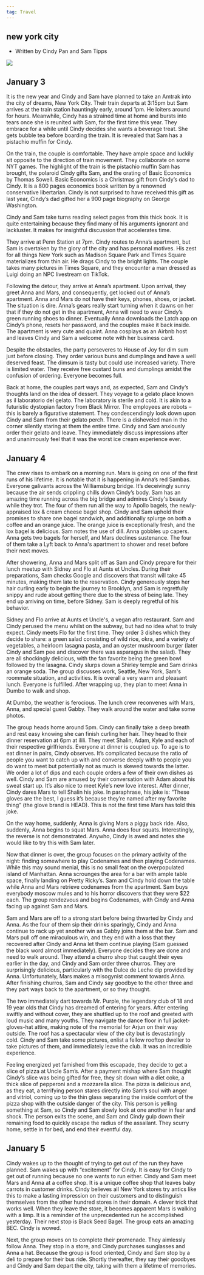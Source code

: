 ```yaml
---
tag: Travel
---
```


## new york city

* Written by Cindy Pan and Sam Tipps

<img src="/pictures/nyc.jpg"/>

## January 3

It is the new year and Cindy and Sam have planned to take an Amtrak into the city of dreams, New York City. Their train departs at 3:15pm but Sam arrives at the train station hauntingly early, around 1pm. He loiters around for hours. Meanwhile, Cindy has a strained time at home and bursts into tears once she is reunited with Sam, for the first time this year. They embrace for a while until Cindy decides she wants a beverage treat. She gets bubble tea before boarding the train. It is revealed that Sam has a pistachio muffin for Cindy.

On the train, the couple is comfortable. They have ample space and luckily sit opposite to the direction of train movement. They collaborate on some NYT games. The highlight of the train is the pistachio muffin Sam has brought, the polaroid Cindy gifts Sam, and the orating of Basic Economics by Thomas Sowell. Basic Economics is a Christmas gift from Cindy’s dad to Cindy. It is a 800 pages economics book written by a renowned conservative libertarian. Cindy is not surprised to have received this gift as last year, Cindy’s dad gifted her a 900 page biography on George Washington.

Cindy and Sam take turns reading select pages from this thick book. It is quite entertaining because they find many of his arguments ignorant and lackluster. It makes for insightful discussion that accelerates time.

They arrive at Penn Station at 7pm. Cindy routes to Anna’s apartment, but Sam is overtaken by the glory of the city and has personal motives. His zest for all things New York such as Madison Square Park and Times Square materializes from thin air. He drags Cindy to the bright lights. The couple takes many pictures in Times Square, and they encounter a man dressed as Luigi doing an NPC livestream on TikTok.

Following the detour, they arrive at Anna’s apartment. Upon arrival, they greet Anna and Mars, and consequently, get locked out of Anna’s apartment. Anna and Mars do not have their keys, phones, shoes, or jacket. The situation is dire. Anna’s gears really start turning when it dawns on her that if they do not get in the apartment, Anna will need to wear Cindy’s green running shoes to dinner. Eventually Anna downloads the Latch app on Cindy’s phone, resets her password, and the couples make it back inside. The apartment is very cute and quaint. Anna cosplays as an Airbnb host and leaves Cindy and Sam a welcome note with her business card.

Despite the obstacles, the party perseveres to House of Joy for dim sum just before closing. They order various buns and dumplings and have a well deserved feast. The dimsum is tasty but could use increased variety. There is limited water. They receive free custard buns and dumplings amidst the confusion of ordering. Everyone becomes full.

Back at home, the couples part ways and, as expected, Sam and Cindy’s thoughts land on the idea of dessert. They voyage to a gelato place known as il laboratorio del gelato. The laboratory is sterile and cold. It is akin to a futuristic dystopian factory from Black Mirror. The employees are robots – this is barely a figurative statement. They condescendingly look down upon Cindy and Sam from their gelato perch. There is a disheveled man in the corner silently staring at them the entire time. Cindy and Sam anxiously order their gelato and leave. They immediately discuss impressions after and unanimously feel that it was the worst ice cream experience ever.

## January 4

The crew rises to embark on a morning run. Mars is going on one of the first runs of his lifetime. It is notable that it is happening in Anna’s red Sambas. Everyone galivants across the Williamsburg bridge. It’s deceivingly sunny because the air sends crippling chills down Cindy’s body. Sam has an amazing time running across the big bridge and admires Cindy's beauty while they trot. The four of them run all the way to Apollo bagels, the newly-appraised lox & cream cheese bagel shop. Cindy and Sam uphold their promises to share one bagel sandwich, and additionally splurge on both a coffee and an orange juice. The orange juice is exceptionally fresh, and the lox bagel is delicious. Sam notes the use of dill. Anna gobbles up capers. Anna gets two bagels for herself, and Mars declines sustenance. The four of them take a Lyft back to Anna's apartment to shower and reset before their next moves.

After showering, Anna and Mars split off as Sam and Cindy prepare for their lunch meetup with Sidney and Flo at Aunts et Uncles.  During their preparations, Sam checks Google and discovers that transit will take 45 minutes, making them late to the reservation. Cindy generously stops her hair curling early to begin the journey to Brooklyn, and Sam is regretfully snippy and rude about getting there due to the stress of being late. They end up arriving on time, before Sidney. Sam is deeply regretful of his behavior.

Sidney and Flo arrive at Aunts et Uncle's, a vegan afro restaurant. Sam and Cindy perused the menu whilst on the subway, but had no idea what to truly expect. Cindy meets Flo for the first time. They order 3 dishes which they decide to share: a green salad consisting of wild rice, okra, and a variety of vegetables, a heirloom lasagna pasta, and an oyster mushroom burger (later Cindy and Sam pee and discover there was asparagus in the salad). They are all shockingly delicious, with the fan favorite being the green bowl followed by the lasagna. Cindy slurps down a Shirley temple and Sam drinks an orange soda. The group discusses work, Seattle, New York, Sam's roommate situation, and activities. It is overall a very warm and pleasant lunch. Everyone is fulfilled. After wrapping up, they plan to meet Anna in Dumbo to walk and shop.

At Dumbo, the weather is ferocious. The lunch crew reconvenes with Mars, Anna, and special guest Gabby. They walk around the water and take some photos.




The group heads home around 5pm. Cindy can finally take a deep breath and rest easy knowing she can finish curling her hair. They head to their dinner reservation at 6pm at ilili. They meet Shalin, Adam, Kyle and each of their respective girlfriends. Everyone at dinner is coupled up. To age is to eat dinner in pairs, Cindy observes. It’s complicated because the ratio of people you want to catch up with and converse deeply with to people you do want to meet but potentially not as much is skewed towards the latter. We order a lot of dips and each couple orders a few of their own dishes as well. Cindy and Sam are amused by their conversation with Adam about his sweat start up. It’s also nice to meet Kyle’s new love interest. After dinner, Cindy dares Mars to tell Shalin his joke. In paraphrase, his joke is: “These gloves are the best, I guess it’s because they’re named after my favorite thing” (the glove brand is HEAD). This is not the first time Mars has told this joke.

On the way home, suddenly, Anna is giving Mars a piggy back ride. Also, suddenly, Anna begins to squat Mars. Anna does four squats. Interestingly, the reverse is not demonstrated. Anywho, Cindy is awed and notes she would like to try this with Sam later.

Now that dinner is over, the group focuses on the primary activity of the night: finding somewhere to play Codenames and then playing Codenames. While this may sound menial, this is no small feat on the overpopulated island of Manhattan. Anna scrounges the area for a bar with ample table space, finally landing on Pretty Ricky’s. Sam and Cindy hold down the table while Anna and Mars retrieve codenames from the apartment. Sam buys everybody moscow mules and to his horror discovers that they were $22 each. The group rendezvous and begins Codenames, with Cindy and Anna facing up against Sam and Mars.

Sam and Mars are off to a strong start before being thwarted by Cindy and Anna. As the four of them sip their drinks sparingly, Cindy and Anna continue to rack up yet another win as Gabby joins them at the bar. Sam and Mars pull off one miraculous win, and they end with a loss that they recovered after Cindy and Anna let them continue playing (Sam guessed the black word almost immediately). Everyone decides they are done and need to walk around. They attend a churro shop that caught their eyes earlier in the day, and Cindy and Sam order three churros. They are surprisingly delicious, particularly with the Dulce de Leche dip provided by Anna. Unfortunately, Mars makes a misogynist comment towards Anna. After finishing churros, Sam and Cindy say goodbye to the other three and they part ways back to the apartment, or so they thought.

The two immediately dart towards Mr. Purple, the legendary club of 18 and 19 year olds that Cindy has dreamed of entering for years. After entering swiftly and without cover, they are shuttled up to the roof and greeted with loud music and many youths. They navigate the dance floor in full jacket-gloves-hat attire, making note of the memorial for Arjun on their way outside. The roof has a spectacular view of the city but is devastatingly cold. Cindy and Sam take some pictures, enlist a fellow rooftop dweller to take pictures of them, and immediately leave the club. It was an incredible experience.

Feeling energized yet famished from this escapade, they decide to get a slice of pizza at Uncle Sam’s. After a payment mishap where Sam thought Cindy’s slice was being gifted for free, they sit down with a diet coke, a thick slice of pepperoni and a mozzarella slice. The pizza is delicious and, as they eat, a terrifying person stares directly into Sam’s soul with anger and vitriol, coming up to the thin glass separating the inside comfort of the pizza shop with the outside danger of the city. This person is yelling something at Sam, so Cindy and Sam slowly look at one another in fear and shock. The person exits the scene, and Sam and Cindy gulp down their remaining food to quickly escape the radius of the assailant. They scurry home, settle in for bed, and end their eventful day.




## January 5

Cindy wakes up to the thought of trying to get out of the run they have planned. Sam wakes up with “excitement” for Cindy. It is easy for Cindy to get out of running because no one wants to run either. Cindy and Sam meet Mars and Anna at a coffee shop. It is a unique coffee shop that leaves baby carrots in customer drinks. Cindy believes all New York stores try antics like this to make a lasting impression on their customers and to distinguish themselves from the other hundred stores in their domain. A clever trick that works well. When they leave the store, it becomes apparent Mars is walking with a limp. It is a reminder of the unprecedented run he accomplished yesterday. Their next stop is Black Seed Bagel. The group eats an amazing BEC. Cindy is wowed.

Next, the group moves on to complete their promenade. They aimlessly follow Anna. They stop in a store, and Cindy purchases sunglasses and Anna a hat. Because the group is food oriented, Cindy and Sam stop by a deli to prepare for their bus ride. Shortly thereafter, they say their goodbyes and Cindy and Sam depart the city, taking with them a lifetime of memories.

